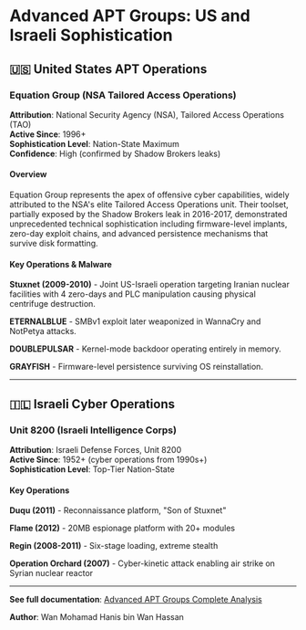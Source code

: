 # Advanced APT Groups: US and Israeli Sophistication

## 🇺🇸 United States APT Operations

### Equation Group (NSA Tailored Access Operations)

**Attribution**: National Security Agency (NSA), Tailored Access Operations (TAO)  
**Active Since**: 1996+  
**Sophistication Level**: Nation-State Maximum  
**Confidence**: High (confirmed by Shadow Brokers leaks)

#### Overview

Equation Group represents the apex of offensive cyber capabilities, widely attributed to the NSA's elite Tailored Access Operations unit. Their toolset, partially exposed by the Shadow Brokers leak in 2016-2017, demonstrated unprecedented technical sophistication including firmware-level implants, zero-day exploit chains, and advanced persistence mechanisms that survive disk formatting.

#### Key Operations & Malware

**Stuxnet (2009-2010)** - Joint US-Israeli operation targeting Iranian nuclear facilities with 4 zero-days and PLC manipulation causing physical centrifuge destruction.

**ETERNALBLUE** - SMBv1 exploit later weaponized in WannaCry and NotPetya attacks.

**DOUBLEPULSAR** - Kernel-mode backdoor operating entirely in memory.

**GRAYFISH** - Firmware-level persistence surviving OS reinstallation.

---

## 🇮🇱 Israeli Cyber Operations

### Unit 8200 (Israeli Intelligence Corps)

**Attribution**: Israeli Defense Forces, Unit 8200  
**Active Since**: 1952+ (cyber operations from 1990s+)  
**Sophistication Level**: Top-Tier Nation-State  

#### Key Operations

**Duqu (2011)** - Reconnaissance platform, "Son of Stuxnet"

**Flame (2012)** - 20MB espionage platform with 20+ modules

**Regin (2008-2011)** - Six-stage loading, extreme stealth

**Operation Orchard (2007)** - Cyber-kinetic attack enabling air strike on Syrian nuclear reactor

---

**See full documentation**: [Advanced APT Groups Complete Analysis](../resources/advanced-apt-groups.md)

**Author**: Wan Mohamad Hanis bin Wan Hassan
